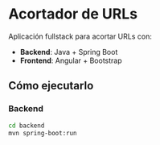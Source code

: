 # Acortador de URLs

Aplicación fullstack para acortar URLs con:
- **Backend**: Java + Spring Boot
- **Frontend**: Angular + Bootstrap

## Cómo ejecutarlo

### Backend
```bash
cd backend
mvn spring-boot:run
